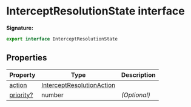 # InterceptResolutionState interface

**Signature:**

```typescript
export interface InterceptResolutionState
```

## Properties

| Property                                                      | Type                                                                  | Description       |
| ------------------------------------------------------------- | --------------------------------------------------------------------- | ----------------- |
| [action](./puppeteer.interceptresolutionstate.action.md)      | [InterceptResolutionAction](./puppeteer.interceptresolutionaction.md) |                   |
| [priority?](./puppeteer.interceptresolutionstate.priority.md) | number                                                                | <i>(Optional)</i> |
